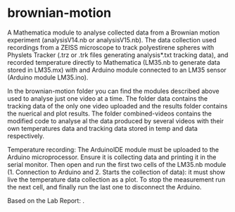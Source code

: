# brownian-motion
A Mathematica module to analyse collected data from a Brownian motion experiment (analysisV14.nb or analysisV15.nb). The data collection used recordings from a ZEISS microscope to track polyestirene spheres with Physlets Tracker (.trz or .trk files generating analysis*.txt tracking data), and recorded temperature directly to Mathematica (LM35.nb to generate data stored in LM35.mx) with and Arduino module connected to an LM35 sensor (Arduino module LM35.ino). 

In the brownian-motion folder you can find the modules described above used to analyse just one video at a time. The folder data contains the tracking data of the only one video uploaded and the results folder contains the nuerical and plot results. The folder combined-videos contains the modified code to analyse al the data produced by several videos with their own temperatures data and tracking data stored in temp and data respectively. 

Temperature recording: The ArduinoIDE module must be uploaded to the Arduino microprocessor. Ensure it is collecting data and printing it in the serial monitor. Then open and run the first two cells of the LM35.nb module (1. Connection to Arduino and 2. Starts the collection of data): it must show live the temperature data collection as a plot. To stop the measurement run the next cell, and finally run the last one to disconnect the Arduino.

Based on the Lab Report: .
